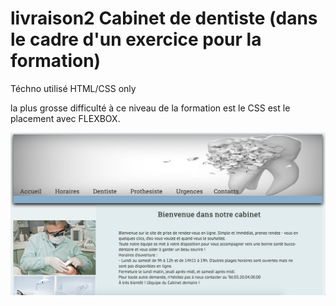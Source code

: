 # livraison2 Cabinet de dentiste (dans le cadre d'un exercice pour la formation)

Téchno utilisé HTML/CSS only

la plus grosse difficulté à ce niveau de la formation est le CSS est le placement avec FLEXBOX.

<img src="./images/screen.png" />
